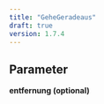 ```yaml
---
title: "GeheGeradeaus"
draft: true
version: 1.7.4
---
```


## Parameter
    
**entfernung (optional)**

